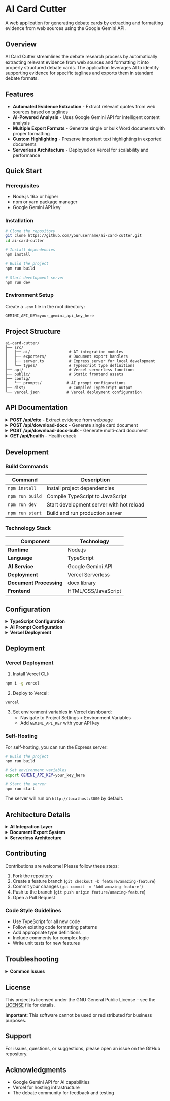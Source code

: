# AI Card Cutter

A web application for generating debate cards by extracting and formatting evidence from web sources using the Google Gemini API.

## Overview

AI Card Cutter streamlines the debate research process by automatically extracting relevant evidence from web sources and formatting it into properly structured debate cards. The application leverages AI to identify supporting evidence for specific taglines and exports them in standard debate formats.

## Features

- **Automated Evidence Extraction** - Extract relevant quotes from web sources based on taglines
- **AI-Powered Analysis** - Uses Google Gemini API for intelligent content analysis
- **Multiple Export Formats** - Generate single or bulk Word documents with proper formatting
- **Custom Highlighting** - Preserve important text highlighting in exported documents
- **Serverless Architecture** - Deployed on Vercel for scalability and performance

## Quick Start

### Prerequisites

- Node.js 16.x or higher
- npm or yarn package manager
- Google Gemini API key

### Installation

```bash
# Clone the repository
git clone https://github.com/yourusername/ai-card-cutter.git
cd ai-card-cutter

# Install dependencies
npm install

# Build the project
npm run build

# Start development server
npm run dev
```

### Environment Setup

Create a `.env` file in the root directory:

```env
GEMINI_API_KEY=your_gemini_api_key_here
```

## Project Structure

```
ai-card-cutter/
├── src/
│   ├── ai/                 # AI integration modules
│   ├── exporters/          # Document export handlers
│   ├── server.ts           # Express server for local development
│   └── types/              # TypeScript type definitions
├── api/                    # Vercel serverless functions
├── public/                 # Static frontend assets
├── config/
│   └── prompts/           # AI prompt configurations
├── dist/                   # Compiled TypeScript output
└── vercel.json            # Vercel deployment configuration
```

## API Documentation

<details>
<summary><b>POST /api/cite</b> - Extract evidence from webpage</summary>

Fetches a webpage and extracts evidence supporting a specific tagline.

**Request Body:**
```json
{
  "url": "https://example.com/article",
  "tagline": "Climate change impacts are accelerating"
}
```

**Response:**
```json
{
  "evidence": "Extracted quote with <HL>highlighted text</HL>",
  "citation": "Author, Date, Publication",
  "link": "https://example.com/article"
}
```
</details>

<details>
<summary><b>POST /api/download-docx</b> - Generate single card document</summary>

Creates a Word document containing a single debate card.

**Request Body:**
```json
{
  "card": {
    "tagline": "Your tagline here",
    "citation": "Author, Date",
    "evidence": "Evidence text with <HL>highlights</HL>",
    "link": "https://source.url"
  }
}
```

**Response:** Binary .docx file
</details>

<details>
<summary><b>POST /api/download-docx-bulk</b> - Generate multi-card document</summary>

Creates a Word document containing multiple debate cards.

**Request Body:**
```json
{
  "cards": [
    {
      "tagline": "First tagline",
      "citation": "Author1, Date1",
      "evidence": "First evidence",
      "link": "https://source1.url"
    },
    {
      "tagline": "Second tagline",
      "citation": "Author2, Date2",
      "evidence": "Second evidence",
      "link": "https://source2.url"
    }
  ]
}
```

**Response:** Binary .docx file
</details>

<details>
<summary><b>GET /api/health</b> - Health check</summary>

Verifies the API is operational.

**Response:**
```json
{
  "status": "ok",
  "timestamp": "2025-01-15T12:00:00Z"
}
```
</details>

## Development

### Build Commands

| Command | Description |
|---------|-------------|
| `npm install` | Install project dependencies |
| `npm run build` | Compile TypeScript to JavaScript |
| `npm run dev` | Start development server with hot reload |
| `npm run start` | Build and run production server |

### Technology Stack

| Component | Technology |
|-----------|------------|
| **Runtime** | Node.js |
| **Language** | TypeScript |
| **AI Service** | Google Gemini API |
| **Deployment** | Vercel Serverless |
| **Document Processing** | docx library |
| **Frontend** | HTML/CSS/JavaScript |

## Configuration

<details>
<summary><b>TypeScript Configuration</b></summary>

The project uses TypeScript with the following key settings:

- **Target**: ES2020
- **Module**: CommonJS
- **Output Directory**: `dist/`
- **Source Directory**: `src/`
- **Strict Mode**: Enabled

Configuration file: `tsconfig.json`
</details>

<details>
<summary><b>AI Prompt Configuration</b></summary>

Custom prompts for the Gemini API are stored in `config/prompts/card_cutter.json`. This includes:

- System prompt for evidence extraction
- Few-shot examples for better accuracy
- Custom formatting instructions

</details>

<details>
<summary><b>Vercel Deployment</b></summary>

Deployment configuration is managed through `vercel.json`:

- Serverless functions in `/api` directory
- Static asset serving from `/public`
- Custom routing rules
- Environment variable management

</details>

## Deployment

### Vercel Deployment

1. Install Vercel CLI:
```bash
npm i -g vercel
```

2. Deploy to Vercel:
```bash
vercel
```

3. Set environment variables in Vercel dashboard:
   - Navigate to Project Settings > Environment Variables
   - Add `GEMINI_API_KEY` with your API key

### Self-Hosting

For self-hosting, you can run the Express server:

```bash
# Build the project
npm run build

# Set environment variables
export GEMINI_API_KEY=your_key_here

# Start the server
npm run start
```

The server will run on `http://localhost:3000` by default.

## Architecture Details

<details>
<summary><b>AI Integration Layer</b></summary>

The AI integration (`src/ai/gemini-wrapper.ts`) provides:

- Minimal Gemini API wrapper without SDK dependencies
- Automatic retry logic for failed requests
- Environment-agnostic design (works in browser and Node.js)
- Efficient token usage optimization

</details>

<details>
<summary><b>Document Export System</b></summary>

The document handler (`src/exporters/wordHandler.ts`) features:

- Custom tagged format parser
- Support for TAGLINE, CITE, LINK tags
- Highlighting preservation with `<HL>` tags
- Formatted Word document generation
- Bulk export capabilities

</details>

<details>
<summary><b>Serverless Architecture</b></summary>

Benefits of the serverless approach:

- Auto-scaling based on demand
- No server maintenance required
- Cost-effective for variable workloads
- Global CDN distribution
- Zero-downtime deployments

</details>

## Contributing

Contributions are welcome! Please follow these steps:

1. Fork the repository
2. Create a feature branch (`git checkout -b feature/amazing-feature`)
3. Commit your changes (`git commit -m 'Add amazing feature'`)
4. Push to the branch (`git push origin feature/amazing-feature`)
5. Open a Pull Request

### Code Style Guidelines

- Use TypeScript for all new code
- Follow existing code formatting patterns
- Add appropriate type definitions
- Include comments for complex logic
- Write unit tests for new features

## Troubleshooting

<details>
<summary><b>Common Issues</b></summary>

### Build Errors

If you encounter TypeScript compilation errors:
```bash
# Clean build directory
rm -rf dist/
# Reinstall dependencies
npm ci
# Rebuild
npm run build
```

### API Key Issues

Ensure your Gemini API key:
- Is valid and active
- Has appropriate permissions
- Is correctly set in environment variables

### Deployment Issues

For Vercel deployment problems:
- Check `vercel.json` configuration
- Verify environment variables are set in Vercel dashboard
- Review function logs in Vercel dashboard

</details>

## License

This project is licensed under the GNU General Public License - see the [LICENSE](LICENSE) file for details.

**Important**: This software cannot be used or redistributed for business purposes.

## Support

For issues, questions, or suggestions, please open an issue on the GitHub repository.

## Acknowledgments

- Google Gemini API for AI capabilities
- Vercel for hosting infrastructure
- The debate community for feedback and testing